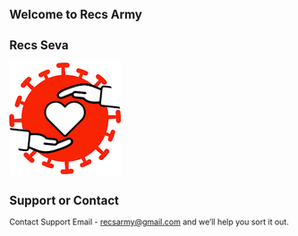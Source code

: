 ## Welcome to Recs Army
## Recs Seva

[![Alt text](images/seva/covid/icon.png?raw=true "Covid Seva")](https://forms.gle/xBVMsF1SiyMAKsCHA)

## Support or Contact

Contact Support Email - recsarmy@gmail.com and we’ll help you sort it out.
